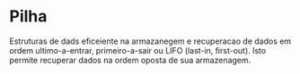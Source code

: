 # Pilha

Estruturas de dads eficeiente na armazanegem e recuperacao de dados em ordem ultimo-a-entrar, primeiro-a-sair ou LIFO (last-in, first-out). Isto permite recuperar dados na ordem oposta de sua armazenagem.